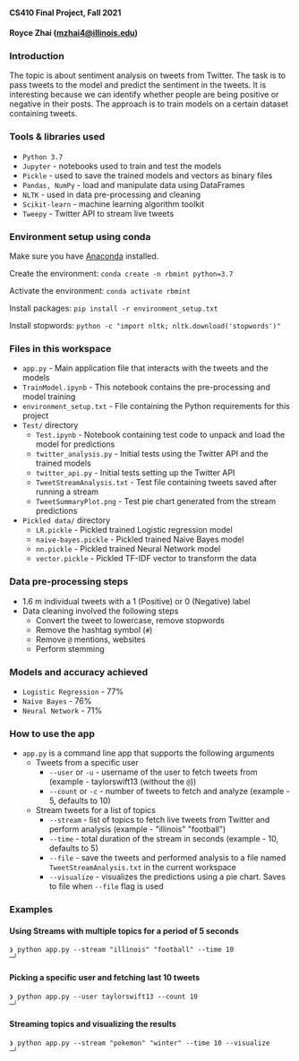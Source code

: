 #### CS410 Final Project, Fall 2021
#### Royce Zhai (mzhai4@illinois.edu)

### Introduction

The topic is about sentiment analysis on tweets from Twitter. 
The task is to pass tweets to the model and predict the sentiment in the tweets.
It is interesting because we can identify whether people are being positive or negative in their posts.
The approach is to train models on a certain dataset containing tweets.

### Tools & libraries used

- `Python 3.7`
- `Jupyter` - notebooks used to train and test the models
- `Pickle` - used to save the trained models and vectors as binary files
- `Pandas, NumPy` - load and manipulate data using DataFrames
- `NLTK` - used in data pre-processing and cleaning
- `Scikit-learn` - machine learning algorithm toolkit
- `Tweepy` - Twitter API to stream live tweets

### Environment setup using conda

Make sure you have [Anaconda](https://www.anaconda.com/distribution/) installed.

Create the environment:  `conda create -n rbmint python=3.7`

Activate the environment:  `conda activate rbmint`

Install packages: `pip install -r environment_setup.txt`

Install stopwords:  `python -c "import nltk; nltk.download('stopwords')"`

### Files in this workspace

- `app.py` - Main application file that interacts with the tweets and the models
- `TrainModel.ipynb` - This notebook contains the pre-processing and model training
- `environment_setup.txt` - File containing the Python requirements for this project
- `Test/` directory 
    - `Test.ipynb` - Notebook containing test code to unpack and load the model for predictions
    - `twitter_analysis.py` - Initial tests using the Twitter API and the trained models
    - `twitter_api.py` - Initial tests setting up the Twitter API
    - `TweetStreamAnalysis.txt` - Test file containing tweets saved after running a stream
    - `TweetSummaryPlot.png` - Test pie chart generated from the stream predictions
- `Pickled data/` directory
    - `LR.pickle` - Pickled trained Logistic regression model
    - `naive-bayes.pickle` - Pickled trained Naive Bayes model
    - `nn.pickle` - Pickled trained Neural Network model
    - `vector.pickle` - Pickled TF-IDF vector to transform the data

### Data pre-processing steps

- 1.6 m individual tweets with a 1 (Positive) or 0 (Negative) label
- Data cleaning involved the following steps
    - Convert the tweet to lowercase, remove stopwords
    - Remove the hashtag symbol (`#`)
    - Remove `@` mentions, websites
    - Perform stemming

### Models and accuracy achieved

- `Logistic Regression` - 77%
- `Naive Bayes` - 76%
- `Neural Network` - 71%

### How to use the app

- `app.py` is a command line app that supports the following arguments
    - Tweets from a specific user
        - `--user` or `-u` - username of the user to fetch tweets from (example - taylorswift13 (without the `@`))
        - `--count` or `-c` - number of tweets to fetch and analyze (example - 5, defaults to 10)
    - Stream tweets for a list of topics
        - `--stream` - list of topics to fetch live tweets from Twitter and perform analysis (example - "illinois" "football")
        - `--time` - total duration of the stream in seconds (example - 10, defaults to 5)
        - `--file` - save the tweets and performed analysis to a file named `TweetStreamAnalysis.txt` in the current workspace
        - `--visualize` - visualizes the predictions using a pie chart. Saves to file when `--file` flag is used

### Examples

#### Using Streams with multiple topics for a period of 5 seconds
```
❯ python app.py --stream "illinois" "football" --time 10                                                                                                                                                                ─╯
```

#### Picking a specific user and fetching last 10 tweets
```
❯ python app.py --user taylorswift13 --count 10                                                                                                                                                                                                  ─╯
```

#### Streaming topics and visualizing the results
```
❯ python app.py --stream "pokemon" "winter" --time 10 --visualize                                                                                                                                                                             ─╯
```

